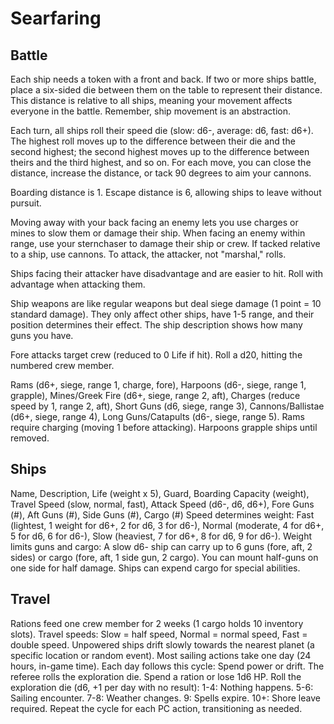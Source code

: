 # Searfaring

## Battle

Each ship needs a token with a front and back. If two or more ships battle, place a six-sided die between them on the table to represent their distance. This distance is relative to all ships, meaning your movement affects everyone in the battle. Remember, ship movement is an abstraction.

Each turn, all ships roll their speed die (slow: d6-, average: d6, fast: d6+). The highest roll moves up to the difference between their die and the second highest; the second highest moves up to the difference between theirs and the third highest, and so on. For each move, you can close the distance, increase the distance, or tack 90 degrees to aim your cannons.

Boarding distance is 1. Escape distance is 6, allowing ships to leave without pursuit.

Moving away with your back facing an enemy lets you use charges or mines to slow them or damage their ship. When facing an enemy within range, use your sternchaser to damage their ship or crew. If tacked relative to a ship, use cannons. To attack, the attacker, not "marshal," rolls.

Ships facing their attacker have disadvantage and are easier to hit. Roll with advantage when attacking them.

Ship weapons are like regular weapons but deal siege damage (1 point = 10 standard damage). They only affect other ships, have 1-5 range, and their position determines their effect. The ship description shows how many guns you have.

Fore attacks target crew (reduced to 0 Life if hit). Roll a d20, hitting the numbered crew member.

Rams (d6+, siege, range 1, charge, fore), Harpoons (d6-, siege, range 1, grapple), Mines/Greek Fire (d6+, siege, range 2, aft), Charges (reduce speed by 1, range 2, aft), Short Guns (d6, siege, range 3), Cannons/Ballistae (d6+, siege, range 4), Long Guns/Catapults (d6-, siege, range 5). Rams require charging (moving 1 before attacking). Harpoons grapple ships until removed.

## Ships

Name, Description, Life (weight x 5), Guard, Boarding Capacity (weight), Travel Speed (slow, normal, fast), Attack Speed (d6-, d6, d6+), Fore Guns (#), Aft Guns (#), Side Guns (#), Cargo (#)
Speed determines weight: Fast (lightest, 1 weight for d6+, 2 for d6, 3 for d6-), Normal (moderate, 4 for d6+, 5 for d6, 6 for d6-), Slow (heaviest, 7 for d6+, 8 for d6, 9 for d6-).
Weight limits guns and cargo: A slow d6- ship can carry up to 6 guns (fore, aft, 2 sides) or cargo (fore, aft, 1 side gun, 2 cargo). You can mount half-guns on one side for half damage.
Ships can expend cargo for special abilities.

## Travel

Rations feed one crew member for 2 weeks (1 cargo holds 10 inventory slots).
Travel speeds: Slow = half speed, Normal = normal speed, Fast = double speed. Unpowered ships drift slowly towards the nearest planet (a specific location or random event).
Most sailing actions take one day (24 hours, in-game time). Each day follows this cycle:
Spend power or drift. The referee rolls the exploration die.
Spend a ration or lose 1d6 HP.
Roll the exploration die (d6, +1 per day with no result):
1-4: Nothing happens.
5-6: Sailing encounter.
7-8: Weather changes.
9: Spells expire.
10+: Shore leave required.
Repeat the cycle for each PC action, transitioning as needed.
